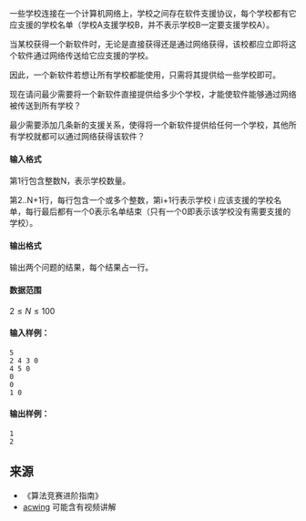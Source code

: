 一些学校连接在一个计算机网络上，学校之间存在软件支援协议，每个学校都有它应支援的学校名单（学校A支援学校B，并不表示学校B一定要支援学校A）。

当某校获得一个新软件时，无论是直接获得还是通过网络获得，该校都应立即将这个软件通过网络传送给它应支援的学校。

因此，一个新软件若想让所有学校都能使用，只需将其提供给一些学校即可。

现在请问最少需要将一个新软件直接提供给多少个学校，才能使软件能够通过网络被传送到所有学校？

最少需要添加几条新的支援关系，使得将一个新软件提供给任何一个学校，其他所有学校就都可以通过网络获得该软件？

#### 输入格式

第1行包含整数N，表示学校数量。

第2..N+1行，每行包含一个或多个整数，第i+1行表示学校 i 应该支援的学校名单，每行最后都有一个0表示名单结束（只有一个0即表示该学校没有需要支援的学校）。

#### 输出格式

输出两个问题的结果，每个结果占一行。

#### 数据范围

$2 \le N \le 100$

#### 输入样例：

```
5
2 4 3 0
4 5 0
0
0
1 0
```

#### 输出样例：

```
1
2
```

## 来源 
- 《算法竞赛进阶指南》
- [acwing](https://www.acwing.com/problem/content/369/) 可能含有视频讲解